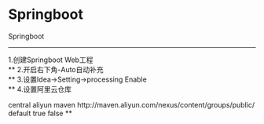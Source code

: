# Springboot
Springboot

***
1.创建Springboot Web工程   
**
2.开启右下角-Auto自动补充  
**
3.设置Idea->Setting->processing Enable  
**
4.设置阿里云仓库  

<repositories>  
    <repository>  
        <id>central</id>  
        <name>aliyun maven</name>  
        <url>http://maven.aliyun.com/nexus/content/groups/public/</url>  
        <layout>default</layout>  
        <!-- 是否开启发布版构件下载 -->  
        <releases>  
            <enabled>true</enabled>  
        </releases>  
        <!-- 是否开启快照版构件下载 -->  
        <snapshots>  
            <enabled>false</enabled>  
        </snapshots>  
    </repository>  
</repositories> 
**
